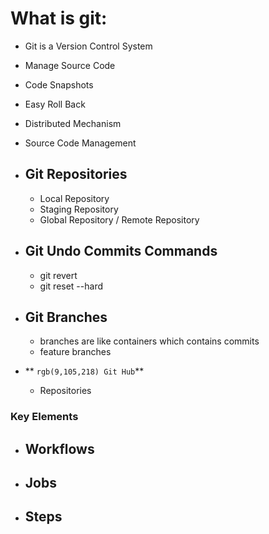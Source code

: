 # What is git:
  - Git is a Version Control System
  - Manage Source Code
  - Code Snapshots
  - Easy Roll Back
  - Distributed Mechanism
  - Source Code Management 

- ## Git Repositories
  - Local Repository
  - Staging Repository
  - Global Repository / Remote Repository
- ## Git Undo Commits Commands
  - git revert <commit id>
  - git reset --hard <commid id>
- ## Git Branches 
  - branches are like containers which contains commits
  - feature branches
- ** `rgb(9,105,218) Git Hub`**
  - Repositories

### Key Elements
- **Workflows**
  - 
- **Jobs**
  - 
- **Steps**
  - 

